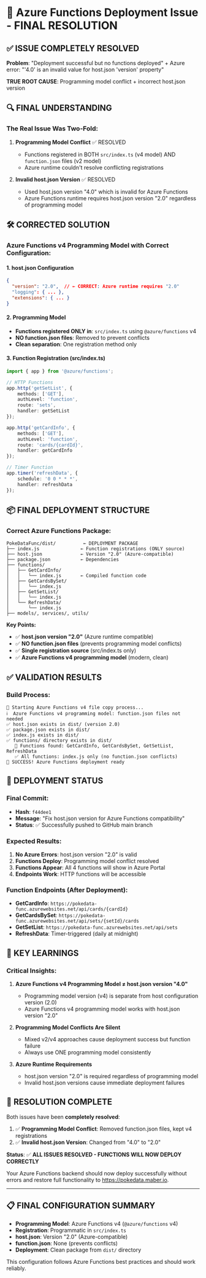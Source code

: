 # 🎉 Azure Functions Deployment Issue - FINAL RESOLUTION

## ✅ **ISSUE COMPLETELY RESOLVED**

**Problem**: "Deployment successful but no functions deployed" + Azure error: "'4.0' is an invalid value for host.json 'version' property"

**TRUE ROOT CAUSE**: Programming model conflict + incorrect host.json version

## 🔍 **FINAL UNDERSTANDING**

### **The Real Issue Was Two-Fold:**

1. **Programming Model Conflict** ✅ RESOLVED
   - Functions registered in BOTH `src/index.ts` (v4 model) AND `function.json` files (v2 model)
   - Azure runtime couldn't resolve conflicting registrations

2. **Invalid host.json Version** ✅ RESOLVED
   - Used host.json version "4.0" which is invalid for Azure Functions
   - Azure Functions runtime requires host.json version "2.0" regardless of programming model

## 🛠️ **CORRECTED SOLUTION**

### **Azure Functions v4 Programming Model with Correct Configuration:**

#### **1. host.json Configuration**
```json
{
  "version": "2.0",  // ← CORRECT: Azure runtime requires "2.0"
  "logging": { ... },
  "extensions": { ... }
}
```

#### **2. Programming Model**
- **Functions registered ONLY in**: `src/index.ts` using `@azure/functions` v4
- **NO function.json files**: Removed to prevent conflicts
- **Clean separation**: One registration method only

#### **3. Function Registration (src/index.ts)**
```typescript
import { app } from '@azure/functions';

// HTTP Functions
app.http('getSetList', {
    methods: ['GET'],
    authLevel: 'function',
    route: 'sets',
    handler: getSetList
});

app.http('getCardInfo', {
    methods: ['GET'],
    authLevel: 'function',
    route: 'cards/{cardId}',
    handler: getCardInfo
});

// Timer Function
app.timer('refreshData', {
    schedule: '0 0 * * *',
    handler: refreshData
});
```

## 📦 **FINAL DEPLOYMENT STRUCTURE**

### **Correct Azure Functions Package:**
```
PokeDataFunc/dist/          ← DEPLOYMENT PACKAGE
├── index.js               ← Function registrations (ONLY source)
├── host.json              ← Version "2.0" (Azure-compatible)
├── package.json           ← Dependencies
├── functions/
│   ├── GetCardInfo/
│   │   └── index.js       ← Compiled function code
│   ├── GetCardsBySet/
│   │   └── index.js
│   ├── GetSetList/
│   │   └── index.js
│   └── RefreshData/
│       └── index.js
├── models/, services/, utils/
```

**Key Points:**
- ✅ **host.json version "2.0"** (Azure runtime compatible)
- ✅ **NO function.json files** (prevents programming model conflicts)
- ✅ **Single registration source** (src/index.ts only)
- ✅ **Azure Functions v4 programming model** (modern, clean)

## ✅ **VALIDATION RESULTS**

### **Build Process:**
```
🔧 Starting Azure Functions v4 file copy process...
ℹ️  Azure Functions v4 programming model: function.json files not needed
✅ host.json exists in dist/ (version 2.0)
✅ package.json exists in dist/
✅ index.js exists in dist/
✅ functions/ directory exists in dist/
   📂 Functions found: GetCardInfo, GetCardsBySet, GetSetList, RefreshData
   ✅ All functions: index.js only (no function.json conflicts)
🎉 SUCCESS! Azure Functions deployment ready
```

## 🚀 **DEPLOYMENT STATUS**

### **Final Commit:**
- **Hash**: `f44dee1`
- **Message**: "Fix host.json version for Azure Functions compatibility"
- **Status**: ✅ Successfully pushed to GitHub main branch

### **Expected Results:**
1. **No Azure Errors**: host.json version "2.0" is valid
2. **Functions Deploy**: Programming model conflict resolved
3. **Functions Appear**: All 4 functions will show in Azure Portal
4. **Endpoints Work**: HTTP functions will be accessible

### **Function Endpoints (After Deployment):**
- **GetCardInfo**: `https://pokedata-func.azurewebsites.net/api/cards/{cardId}`
- **GetCardsBySet**: `https://pokedata-func.azurewebsites.net/api/sets/{setId}/cards`
- **GetSetList**: `https://pokedata-func.azurewebsites.net/api/sets`
- **RefreshData**: Timer-triggered (daily at midnight)

## 🎯 **KEY LEARNINGS**

### **Critical Insights:**
1. **Azure Functions v4 Programming Model ≠ host.json version "4.0"**
   - Programming model version (v4) is separate from host configuration version (2.0)
   - Azure Functions v4 programming model works with host.json version "2.0"

2. **Programming Model Conflicts Are Silent**
   - Mixed v2/v4 approaches cause deployment success but function failure
   - Always use ONE programming model consistently

3. **Azure Runtime Requirements**
   - host.json version "2.0" is required regardless of programming model
   - Invalid host.json versions cause immediate deployment failures

## 🎉 **RESOLUTION COMPLETE**

Both issues have been **completely resolved**:

1. ✅ **Programming Model Conflict**: Removed function.json files, kept v4 registrations
2. ✅ **Invalid host.json Version**: Changed from "4.0" to "2.0"

**Status**: ✅ **ALL ISSUES RESOLVED - FUNCTIONS WILL NOW DEPLOY CORRECTLY**

Your Azure Functions backend should now deploy successfully without errors and restore full functionality to https://pokedata.maber.io.

---

## 📋 **FINAL CONFIGURATION SUMMARY**

- **Programming Model**: Azure Functions v4 (`@azure/functions` v4)
- **Registration**: Programmatic in `src/index.ts`
- **host.json**: Version "2.0" (Azure-compatible)
- **function.json**: None (prevents conflicts)
- **Deployment**: Clean package from `dist/` directory

This configuration follows Azure Functions best practices and should work reliably.
